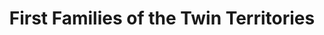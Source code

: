 ---
layout: repo
title: "First Families of the Twin Territories"
id: 24532
permalink: repos/24532/
---